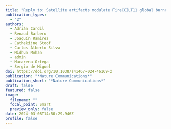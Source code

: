 ```yaml
---
title: "Reply to: Satellite artifacts modulate FireCCILT11 global burned area"
publication_types:
  - "2"
authors:
  - Adrián Cardil
  - Renaud Barbero
  - Joaquín Ramirez
  - Cathekijne Stoof
  - Carlos Alberto Silva
  - Midhun Mohan
  - admin
  - Macarena Ortega
  - Sergio de Miguel
doi: https://doi.org/10.1038/s41467-024-46169-z
publication: "*Nature Communications*"
publication_short: "*Nature Communications*"
draft: false
featured: false
image:
  filename: ""
  focal_point: Smart
  preview_only: false
date: 2024-03-08T14:50:29.946Z
profile: false
---
```

